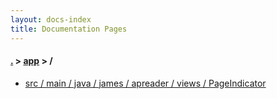 ```yaml
---
layout: docs-index
title: Documentation Pages
---
```

#### [.](./../index) > [app](./index) > **/**

- [src / main / java / james / apreader / views / PageIndicator](src/main/java/james/apreader/views/PageIndicator)
